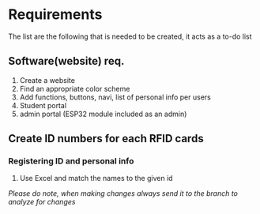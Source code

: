 # Requirements
The list are the following that is needed to be created, it acts as a to-do list

## Software(website) req.
1. Create a website
2. Find an appropriate color scheme
3. Add functions, buttons, navi, list of personal info per users
4. Student portal
5. admin portal (ESP32 module included as an admin)


## Create ID numbers for each RFID cards
### Registering ID and personal info
1. Use Excel and match the names to the given id




_Please do note, when making changes always send it to the branch to analyze for changes_
